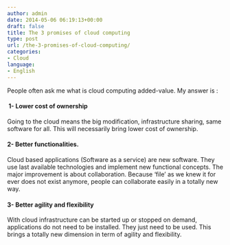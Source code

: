 ```yaml
---
author: admin
date: 2014-05-06 06:19:13+00:00
draft: false
title: The 3 promises of cloud computing
type: post
url: /the-3-promises-of-cloud-computing/
categories:
- Cloud
language:
- English
---
```


People often ask me what is cloud computing added-value.
My answer is :


####  1- Lower cost of ownership


Going to the cloud means the big modification, infrastructure sharing, same software for all. This will necessarily bring lower cost of ownership.


#### 2- Better functionalities.


Cloud based applications (Software as a service) are new software. They use last available technologies and implement new functional concepts. The major improvement is about collaboration. Because ‘file’ as we knew it for ever does not exist anymore, people can collaborate easily in a totally new way.


#### 3- Better agility and flexibility


With cloud infrastructure can be started up or stopped on demand, applications do not need to be installed. They just need to be used. This brings a totally new dimension in term of agility and flexibility.
